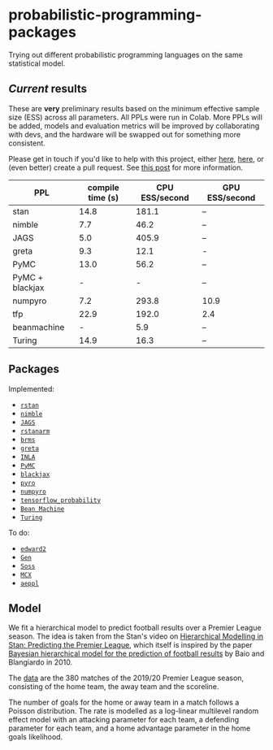 # probabilistic-programming-packages
Trying out different probabilistic programming languages on the same statistical model.

## _Current_ results
These are __very__ preliminary results based on the minimum effective sample size (ESS) across all parameters. All PPLs were run in Colab. More PPLs will be added, models and evaluation metrics will be improved by collaborating with devs, and the hardware will be swapped out for something more consistent.

Please get in touch if you'd like to help with this project, either [here](mailto:theoaorashid@gmail.com?subject=ppl%20project), [here](https://twitter.com/theorashid), or (even better) create a pull request. See [this post](https://theorashid.github.io/post/ppl-benchmark-help/) for more information.

PPL             | compile time (s) | CPU ESS/second | GPU ESS/second
--------------- | ---------------- | -------------- | --------------
stan            | 14.8             | 181.1          | –
nimble          | 7.7              | 46.2           | –
JAGS            | 5.0              | 405.9          | –
greta           | 9.3              | 12.1           | -
PyMC            | 13.0             | 56.2           | –
PyMC + blackjax | -                | -              | –
numpyro         | 7.2              | 293.8          | 10.9
tfp             | 22.9             | 192.0          | 2.4
beanmachine     | -                | 5.9            | –
Turing          | 14.9             | 16.3           | –

## Packages
Implemented:
- [`rstan`](https://mc-stan.org/rstan/)
- [`nimble`](https://r-nimble.org)
- [`JAGS`](https://mcmc-jags.sourceforge.io)
- [`rstanarm`](https://mc-stan.org/rstanarm/)
- [`brms`](https://paul-buerkner.github.io/brms/)
- [`greta`](https://greta-stats.org)
- [`INLA`](https://www.r-inla.org)
- [`PyMC`](http://docs.pymc.io)
- [`blackjax`](https://blackjax-devs.github.io/blackjax/)
- [`pyro`](http://pyro.ai)
- [`numpyro`](http://num.pyro.ai/)
- [`tensorflow_probability`](https://www.tensorflow.org/probability/)
- [`Bean Machine`](https://beanmachine.org/)
- [`Turing`](https://turing.ml/)

To do:
- [`edward2`](https://github.com/google/edward2)
- [`Gen`](https://www.gen.dev)
- [`Soss`](https://cscherrer.github.io/Soss.jl/stable/)
- [`MCX`](https://github.com/rlouf/mcx)
- [`aeppl`](https://github.com/aesara-devs/aeppl)

## Model
We fit a hierarchical model to predict football results over a Premier League season. The idea is taken from the Stan's video on [Hierarchical Modelling in Stan: Predicting the Premier League](https://www.youtube.com/watch?v=dNZQrcAjgXQ), which itself is inspired by the paper [Bayesian hierarchical model for the prediction of
football results](https://discovery.ucl.ac.uk/id/eprint/16040/1/16040.pdf) by Baio and Blangiardo in 2010.

The [data](https://github.com/openfootball/england) are the 380 matches of the 2019/20 Premier League season, consisting of the home team, the away team and the scoreline.

The number of goals for the home or away team in a match follows a Poisson distribution. The rate is modelled as a log-linear multilevel random effect model with an attacking parameter for each team, a defending parameter for each team, and a home advantage parameter in the home goals likelihood.
